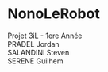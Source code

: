 # NonoLeRobot
Projet 3iL - 1ere Année <br/>
PRADEL Jordan <br/>
SALANDINI Steven <br/>
SERENE Guilhem <br/>
